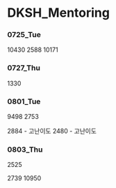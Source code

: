 # DKSH_Mentoring

### 0725_Tue

10430
2588
10171

### 0727_Thu

1330

### 0801_Tue

9498
2753

2884 - 고난이도
2480 - 고난이도

### 0803_Thu

2525

2739
10950
